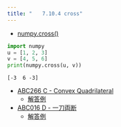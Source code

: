 ```yaml
---
title: "　　7.10.4 cross"
---
```


* [numpy.cross()](https://numpy.org/devdocs/reference/generated/numpy.cross.html)

```python:サンプルコード：sample_669.py
import numpy
u = [1, 2, 3]
v = [4, 5, 6]
print(numpy.cross(u, v))
```

```text:実行結果
[-3  6 -3]
```

- [ABC266 C - Convex Quadrilateral](https://atcoder.jp/contests/abc266/tasks/abc266_c)
    - [解答例](https://atcoder.jp/contests/abc266/submissions/34621955)
- [ABC016 D - 一刀両断](https://atcoder.jp/contests/abc016/tasks/abc016_4)
    - [解答例](https://atcoder.jp/contests/abc016/submissions/38719791)